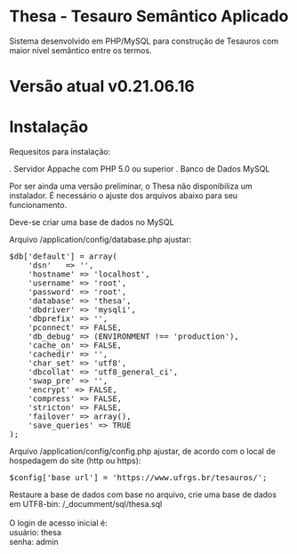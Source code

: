 # Thesa - Tesauro Semântico Aplicado

Sistema desenvolvido em PHP/MySQL para construção de Tesauros com maior nível semântico entre os termos.

# Versão atual v0.21.06.16

# Instalação

Requesitos para instalação:

. Servidor Appache com PHP 5.0 ou superior
. Banco de Dados MySQL

Por ser ainda uma versão preliminar, o Thesa não disponibiliza um instalador. É necessário o ajuste dos arquivos abaixo para seu funcionamento.

Deve-se criar uma base de dados no MySQL

Arquivo /application/config/database.php ajustar:

<pre>
$db['default'] = array(
	'dsn'	=> '',
	'hostname' => 'localhost',
	'username' => 'root',
	'password' => 'root',
	'database' => 'thesa',
	'dbdriver' => 'mysqli',
	'dbprefix' => '',
	'pconnect' => FALSE,
	'db_debug' => (ENVIRONMENT !== 'production'),
	'cache_on' => FALSE,
	'cachedir' => '',
	'char_set' => 'utf8',
	'dbcollat' => 'utf8_general_ci',
	'swap_pre' => '',
	'encrypt' => FALSE,
	'compress' => FALSE,
	'stricton' => FALSE,
	'failover' => array(),
	'save_queries' => TRUE
);
</pre>

Arquivo /application/config/config.php ajustar, de acordo com o local de hospedagem do site (http ou https):

<pre>
$config['base_url'] = 'https://www.ufrgs.br/tesauros/';
</pre>



Restaure a base de dados com base no arquivo, crie uma base de dados em UTF8-bin:
/_documment/sql/thesa.sql
<br>
<br>O login de acesso inicial é:
<br>usuário: thesa
<br>senha: admin
 
